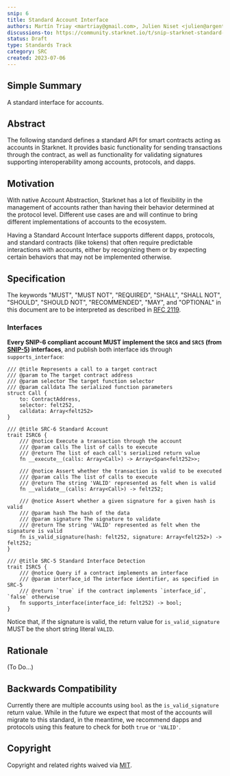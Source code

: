 ```yaml
---
snip: 6
title: Standard Account Interface
authors: Martín Triay <martriay@gmail.com>, Julien Niset <julien@argent.xyz>, Eric Nordelo <eric.nordelo39@gmail.com>, Sergio Garcia <sergio@argent.xyz>, Yoav Gaziel <yoav.gaziel@braavos.app>
discussions-to: https://community.starknet.io/t/snip-starknet-standard-account/95665
status: Draft
type: Standards Track
category: SRC
created: 2023-07-06
---
```


## Simple Summary

A standard interface for accounts.

## Abstract

The following standard defines a standard API for smart contracts acting as accounts in Starknet. It provides basic functionality for sending transactions through the contract, as well as functionality for validating signatures supporting interoperability among accounts, protocols, and dapps.


## Motivation

With native Account Abstraction, Starknet has a lot of flexibility in the management of accounts rather than having their behavior determined at the protocol level. Different use cases are and will continue to bring different implementations of accounts to the ecosystem.

Having a Standard Account Interface supports different dapps, protocols, and standard contracts (like tokens) that often require predictable interactions with accounts, either by recognizing them or by expecting certain behaviors that may not be implemented otherwise.

## Specification

The keywords "MUST", "MUST NOT", "REQUIRED", "SHALL", "SHALL NOT", "SHOULD", "SHOULD NOT", "RECOMMENDED", "MAY", and "OPTIONAL" in this document are to be interpreted as described in [RFC 2119](https://www.ietf.org/rfc/rfc2119.txt).

### Interfaces

**Every SNIP-6 compliant account MUST implement the `SRC6` and `SRC5` (from [SNIP-5](./snip-5.md)) interfaces**, and publish both interface ids through `supports_interface`:

```cairo
/// @title Represents a call to a target contract
/// @param to The target contract address
/// @param selector The target function selector
/// @param calldata The serialized function parameters
struct Call {
    to: ContractAddress,
    selector: felt252,
    calldata: Array<felt252>
}

/// @title SRC-6 Standard Account
trait ISRC6 {
    /// @notice Execute a transaction through the account
    /// @param calls The list of calls to execute
    /// @return The list of each call's serialized return value
    fn __execute__(calls: Array<Call>) -> Array<Span<felt252>>;

    /// @notice Assert whether the transaction is valid to be executed
    /// @param calls The list of calls to execute
    /// @return The string 'VALID' represented as felt when is valid
    fn __validate__(calls: Array<Call>) -> felt252;

    /// @notice Assert whether a given signature for a given hash is valid
    /// @param hash The hash of the data
    /// @param signature The signature to validate
    /// @return The string 'VALID' represented as felt when the signature is valid
    fn is_valid_signature(hash: felt252, signature: Array<felt252>) -> felt252;
}

/// @title SRC-5 Standard Interface Detection
trait ISRC5 {
    /// @notice Query if a contract implements an interface
    /// @param interface_id The interface identifier, as specified in SRC-5
    /// @return `true` if the contract implements `interface_id`, `false` otherwise
    fn supports_interface(interface_id: felt252) -> bool;
}
```

Notice that, if the signature is valid, the return value for `is_valid_signature` MUST be the short string literal `VALID`.

## Rationale

(To Do...)

## Backwards Compatibility

Currently there are multiple accounts using `bool` as the `is_valid_signature` return value. While in the future we expect that most of the accounts will migrate to this standard, in the meantime, we recommend dapps and protocols using this feature to check for both `true` or `'VALID'`.

## Copyright

Copyright and related rights waived via [MIT](../LICENSE).
